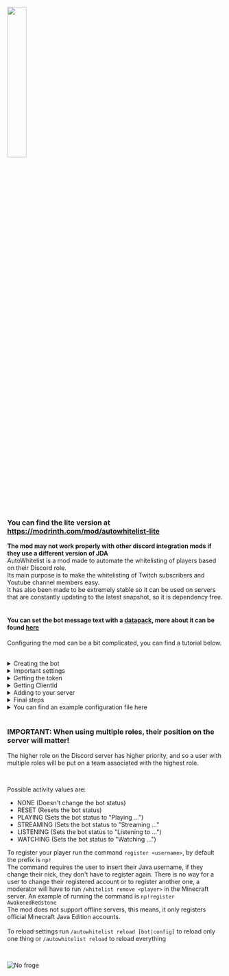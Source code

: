 [<img src="https://storage.ko-fi.com/cdn/brandasset/kofi_button_blue.png" width="30%"/>](https://ko-fi.com/awakenedredstone)

### You can find the lite version at https://modrinth.com/mod/autowhitelist-lite

**The mod may not work properly with other discord integration mods if they use a different version of JDA**
<br/>
AutoWhitelist is a mod made to automate the whitelisting of players based on their Discord role.  
Its main purpose is to make the whitelisting of Twitch subscribers and Youtube channel members easy.
<br/>
It has also been made to be extremely stable so it can be used on servers that are constantly updating to the latest snapshot, so it is dependency free.
<br/>
<br/>

#### You can set the bot message text with a <u>datapack</u>, more about it can be found <u>[here](https://github.com/NucleoidMC/Server-Translations#usage)</u>

Configuring the mod can be a bit complicated, you can find a tutorial below.
<br/>
<br/>

<details>
<summary>Creating the bot</summary>

![Creating the bot](https://cdn.glitch.global/b4fe08b2-a216-4ca6-a836-38b072b573c1/create_bot.gif)
</details>

<details>
<summary>Important settings</summary>

![Important settings](https://cdn.glitch.global/b4fe08b2-a216-4ca6-a836-38b072b573c1/bot_sttings.gif)
</details>

<details>
<summary>Getting the token</summary>

![Getting the token](https://cdn.glitch.global/b4fe08b2-a216-4ca6-a836-38b072b573c1/Screenshot_1403.png)
</details>

<details>
<summary>Getting ClientId</summary>

![Getting ClientId](https://cdn.glitch.global/b4fe08b2-a216-4ca6-a836-38b072b573c1/Screenshot_1405.png)
</details>

<details>
<summary>Adding to your server</summary>

![Adding to your server](https://cdn.glitch.global/0efc937f-9a16-4877-a535-7e0839b5f61c/Peek%202022-06-17%2022-44.gif?v=1655516745674)
</details>

<details>
<summary>Final steps</summary>

On the config file, `entries` will be empty by default, there you will configure what the server will do when whitelisting the players.
There are **4** types of entries, for vanilla you have `TEAM` and `COMMAND`, if you have luckperms you can also use `LUCKPERMS_GROUP` and `LUCKPERMS_PERMISSION`.
All of them takes a list of `roleIds` that will be used to whitelist the players, and a `type` that will be used to determine what the server will do when whitelisting the players.
The default format is
```json5
{
    "roleIds": ["Discord role id"],
    "type": "TYPE"
}
```

<details>
<summary>Team example</summary>

```json5
{
    "roleIds": ["Discord role id"],
    "type": "TEAM",
    "team": "minecraft_team_name"
}
```
</details>
<details>
<summary>Command example</summary>

```json5
{
    "roleIds": ["Discord role id"],
    "type": "COMMAND",
    "addCommand": "/pardon %player%",
    "removeCommand": "/ban %player%"
}
```
</details>
<details>
<summary>Luckperms examples</summary>

<details>
<summary>Group examples</summary>

```json5
{
    "roleIds": ["Discord role id"],
    "type": "LUCKPERMS_GROUP",
    "group": "TIER_1"
}
```
</details>
<details>
<summary>Permission examples</summary>

```json5
{
    "roleIds": ["Discord role id"],
    "type": "LUCKPERMS_PERMISSION",
    "permission": "minecraft.command.teleport"
}
```
</details>
</details>

The `admins` entry is an option that allows the users in it to use the developer commands. In the option you put the ID of the users you want to have access to the dev commands.
</details>

<details>
<summary>You can find an example configuration file here</summary>

```json5
{
	// No touchy!
	"devVersion": false,
	// When enabled it will keep a cache of previous registered users and will use it to automatically add the user back (if they have the proper role)
	"enableWhitelistCache": true,
	// The period the mod looks for outdated and invalid entries, this is an extra action to guarantee everything is updated
	"updatePeriod": 60,
	// A list of ids to allow users to use the debug commands
	"admins": [
		"387745099204919297",
		"483715272960901120",
		"302481489897979905"
	],
	// The activity shown on the bot status
	"botActivityType": "PLAYING",
	// The bot command prefix
	"prefix": "np!",
	// Your bot token. Never share it, anyone with it has full control of the bot
	"token": "NEVER SHARE YOUR BOT TOKEN",
	"clientId": "937880657697308682",
	"discordServerId": "894529860145920118",
	// The whitelist entry settings, please refer to the documentation to set them up
	"entries": [
		{
			"roleIds": [
				"744941527545020468"
			],
			"type": "TEAM",
			"team": "team1"
		}
	]
}
```
</details>

<br/>

### IMPORTANT: When using multiple roles, their position on the server will matter!
The higher role on the Discord server has higher priority, and so a user with multiple roles will be put on a team associated with the highest role.

<br/>

Possible activity values are:
- NONE (Doesn't change the bot status)
- RESET (Resets the bot status)
- PLAYING (Sets the bot status to "Playing ...")
- STREAMING (Sets the bot status to "Streaming ..."
- LISTENING (Sets the bot status to "Listening to ...")
- WATCHING (Sets the bot status to "Watching ...")

To register your player run the command `register <username>`, by default the prefix is `np!`  
The command requires the user to insert their Java username, if they change their nick, they don't have to register again.
There is no way for a user to change their registered account or to register another one, a moderator will have to run `/whitelist remove <player>` in the Minecraft server.
An example of running the command is `np!register AwakenedRedstone`  
The mod does not support offline servers, this means, it only registers official Minecraft Java Edition accounts.
<br/>  
To reload settings run `/autowhitelist reload [bot|config]` to reload only one thing or `/autowhitelist reload` to reload everything

<br/>

![No froge](https://i.ibb.co/yphNcXz/fabric-only-banner.png)